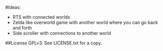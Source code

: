 #Ideas:
 - RTS with connected worlds
 - Zelda like overworld game with another world where you can go back and forth
 - Side scroller with connections to another world

##License
GPLv3. See LICENSE.txt for a copy.
